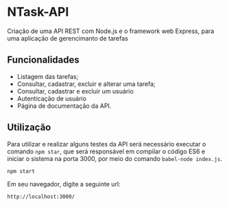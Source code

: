 # NTask-API

Criação de uma API REST com Node.js e o framework web Express, para uma aplicação de gerencimanto de tarefas

## Funcionalidades

- Listagem das tarefas;
- Consultar, cadastrar, excluir e alterar uma tarefa;
- Consultar, cadastrar e excluir um usuário
- Autenticação de usuário
- Página de documentação da API.

## Utilização

Para utilizar e realizar alguns testes da API será necessário executar o comando `npm star`, que será responsável em compilar o código ES6 e iniciar o sistema na porta 3000, por meio do comando `babel-node index.js`.

```
npm start
```

Em seu navegador, digite a seguinte url:

```
http://localhost:3000/
```
